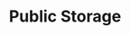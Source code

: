 ---
title: "Public Storage"
url: /denver/public-storage-east-evans-avenue-2/
shop: storage rental
---